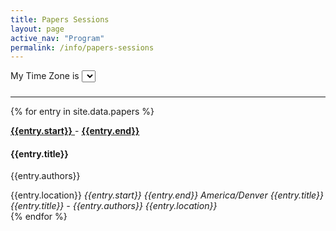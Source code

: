 ```yaml
---		 
title: Papers Sessions		
layout: page
active_nav: "Program"
permalink: /info/papers-sessions		
---		
```


<!-- <script type="text/javascript" src="https://addevent.com/libs/atc/1.6.1/atc.min.js" async defer></script> -->

<!-- TODO this default style is ugly -->
<link href="http://addtocalendar.com/atc/1.5/atc-style-blue.css" rel="stylesheet" type="text/css">
<script type="text/javascript" src="https://addtocalendar.com/atc/1.5/atc.min.js" async defer></script>

<script type="text/javascript" src="https://momentjs.com/downloads/moment.min.js"></script>
<script type="text/javascript" src="https://momentjs.com/downloads/moment-timezone-with-data.min.js"></script>

<div class="row">
  <div class="col">
    <label>My Time Zone is</label>
    <select id="timezone"></select>
  </div>

  <!-- <div class="col">
    <a href="#" class="button" id="guessTime">Guess my Time Zone</a>
  </div> -->
</div>

<h3 id="mytime"></h3>

<hr/>

<script type="text/javascript">

  var default_timezone = "America/Denver"
  var times_select = document.getElementById('timezone');
  var print_date_format = "LLL" //#ddd do, LT"
  var schedule_date_format = "YYYY-MM-DD HH:MM"
  
  // TODO get actual now, this is hardcoded only for testing
  var now = "2019-10-22 09:45"
  var start_soon_mins = 30


  var zone_names = moment.tz.names()

  // TODO maybe we could make this list static
  for(i=0; i<zone_names.length; i++){
    var opt = document.createElement("option");
    opt.value= zone_names[i];
    opt.innerHTML = `(GMT${moment.tz(zone_names[i]).format('Z')}) ${zone_names[i]}`;

    times_select.appendChild(opt);
  }
  
  function getLocalTime(t){
    let otime = moment.tz(t,default_timezone)
    let newtime = otime.clone().tz(times_select.value)
    return newtime.format(print_date_format)
  }

  times_select.onchange = function() {
    var value = this.value;
    var newzone = moment.tz.zone(value)

    var start_time_elements = document.getElementsByClassName("start_time");
    var end_time_elements = document.getElementsByClassName("end_time");
    var start_time_el_text = document.getElementsByClassName("start_time_text");
    var end_time_el_text = document.getElementsByClassName("end_time_text");

    for(var i=0; i<start_time_elements.length; i++) {
      let ms_start = moment(now).diff(moment(start_time_elements[i].value));
      let ms_end = moment(end_time_elements[i].value).diff(moment(now));
      let d_start = moment.duration(ms_start);
      let d_end = moment.duration(ms_end);

      let converted_start_time = getLocalTime(start_time_elements[i].value)
      let converted_end_time = getLocalTime(end_time_elements[i].value)

      //console.log("diff mins start" , d_start.asMinutes())
      //console.log("diff mins end" , d_end.asMinutes())
      
      if(d_start.asMinutes() >= 0 && d_end.asMinutes() >= 0){
        start_time_el_text[i].innerHTML = '<span style="color: red">[ Live Now ]</span>&nbsp;' +"<b>"+converted_start_time+"</b>"
        end_time_el_text[i].innerHTML = converted_end_time
      }
      else if(d_start.asMinutes() >= -(start_soon_mins) && d_end.asMinutes() >= 0){
        start_time_el_text[i].innerHTML = '<span style="color: orange">[ Start Soon ]</span>&nbsp;' +"<b>"+converted_start_time+"</b>"
        end_time_el_text[i].innerHTML = converted_end_time
      }
      else{
        start_time_el_text[i].innerHTML = converted_start_time
        end_time_el_text[i].innerHTML = converted_end_time
      }
      
    }

  };

  // TODO optimize this
  function updateTimeSelection(zone){
    for(i=0; i< times_select.length; i++){
      let thisgmt = times_select[i].value
      if(thisgmt == zone){
        times_select[i].selected=true
        times_select.onchange()
        break
      }
    }
  }

  function guessTimeZone(){
    let zone = moment.tz.guess()
    updateTimeSelection(zone)
    return zone;
  }

  // document.getElementById('guessTime').onclick = function() {
  //   guessTimeZone()
  // };

</script>


{% for entry in site.data.papers %}

<a href="#" data-toggle="tooltip" data-placement="top" title="Original Time: {{entry.start}}">
  <input type="hidden" class="start_time" value="{{entry.start}}">
  <b class="start_time_text">{{entry.start}}</b>
</a>
<span>-</span>
<a href="#" data-toggle="tooltip" data-placement="top" title="Original Time: {{entry.end}}">
  <input type="hidden" class="end_time" value="{{entry.end}}">
  <b class="end_time_text">{{entry.end}}</b>
</a>

<h4>{{entry.title}}</h4>
<p>{{entry.authors}}</p>
<a>{{entry.location}}</a>

<!-- Button code -->
<!-- <div title="Add to Calendar" class="addeventatc">
    Add to My Calendar
    <span class="start">{{entry.start}}</span>
    <span class="end">{{entry.end}}</span>
    <span class="timezone">America/Denver</span>
    <span class="title">{{entry.title}}</span>
    <span class="description">{{entry.title}} - {{entry.authors}}</span>
    <span class="location">{{entry.location}}</span>
</div> -->

<span class="addtocalendar atc-style-blue">
    <var class="atc_event">
        <var class="atc_date_start">{{entry.start}}</var>
        <var class="atc_date_end">{{entry.end}}</var>
        <var class="atc_timezone">America/Denver</var>
        <var class="atc_title">{{entry.title}}</var>
        <var class="atc_description">{{entry.title}} - {{entry.authors}}</var>
        <var class="atc_location">{{entry.location}}</var>
        <!-- <var class="atc_organizer">Luke Skywalker</var>
        <var class="atc_organizer_email">luke@starwars.com</var> -->
    </var>
</span>

<br/>
{% endfor %}


<script type="text/javascript">
  guessTimeZone()
</script>
